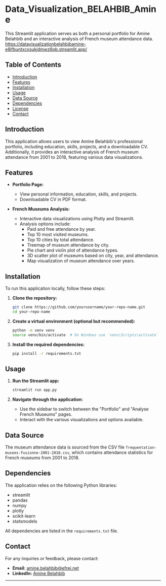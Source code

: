 # Data_Visualization_BELAHBIB_Amine

This Streamlit application serves as both a personal portfolio for Amine Belahbib and an interactive analysis of French museum attendance data.
https://datavisualizationbelahbibamine-e8ifbuntxcxsukjdmwz6pb.streamlit.app/

## **Table of Contents**

- [Introduction](#introduction)
- [Features](#features)
- [Installation](#installation)
- [Usage](#usage)
- [Data Source](#data-source)
- [Dependencies](#dependencies)
- [License](#license)
- [Contact](#contact)

## **Introduction**

This application allows users to view Amine Belahbib's professional portfolio, including education, skills, projects, and a downloadable CV. Additionally, it provides an interactive analysis of French museum attendance from 2001 to 2018, featuring various data visualizations.

## **Features**

- **Portfolio Page:**
  - View personal information, education, skills, and projects.
  - Downloadable CV in PDF format.

- **French Museums Analysis:**
  - Interactive data visualizations using Plotly and Streamlit.
  - Analysis options include:
    - Paid and free attendance by year.
    - Top 10 most visited museums.
    - Top 10 cities by total attendance.
    - Treemap of museum attendance by city.
    - Pie chart and violin plot of attendance types.
    - 3D scatter plot of museums based on city, year, and attendance.
    - Map visualization of museum attendance over years.

## **Installation**

To run this application locally, follow these steps:

1. **Clone the repository:**

   ```bash
   git clone https://github.com/yourusername/your-repo-name.git
   cd your-repo-name
   ```

2. **Create a virtual environment (optional but recommended):**

   ```bash
   python -m venv venv
   source venv/bin/activate  # On Windows use `venv\Scripts\activate`
   ```

3. **Install the required dependencies:**

   ```bash
   pip install -r requirements.txt
   ```

## **Usage**

1. **Run the Streamlit app:**

   ```bash
   streamlit run app.py
   ```

2. **Navigate through the application:**

   - Use the sidebar to switch between the "Portfolio" and "Analyse French Museums" pages.
   - Interact with the various visualizations and options available.

## **Data Source**

The museum attendance data is sourced from the CSV file `frequentation-musees-fusionne-2001-2018.csv`, which contains attendance statistics for French museums from 2001 to 2018.

## **Dependencies**

The application relies on the following Python libraries:

- streamlit
- pandas
- numpy
- plotly
- scikit-learn
- statsmodels

All dependencies are listed in the `requirements.txt` file.

## **Contact**

For any inquiries or feedback, please contact:

- **Email:** [amine.belahbib@efrei.net](mailto:amine.belahbib@efrei.net)
- **LinkedIn:** [Amine Belahbib](https://www.linkedin.com/in/amine-belahbib-60baa8250/)

---

